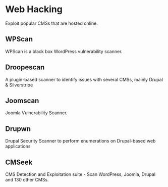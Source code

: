 # Web Hacking
Exploit popular CMSs that are hosted online.

  ## WPScan
WPScan is a black box WordPress vulnerability scanner.

  ## Droopescan
A plugin-based scanner to identify issues with several CMSs, mainly Drupal & Silverstripe

  ## Joomscan
Joomla Vulnerability Scanner.

  ## Drupwn
Drupal Security Scanner to perform enumerations on Drupal-based web applications

  ## CMSeek
CMS Detection and Exploitation suite - Scan WordPress, Joomla, Drupal and 130 other
CMSs.